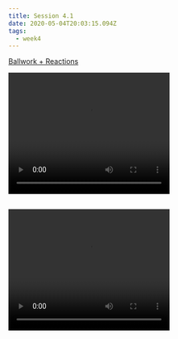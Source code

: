 ```yaml
---
title: Session 4.1
date: 2020-05-04T20:03:15.094Z
tags:
  - week4
---
```

[Ballwork + Reactions](https://res.cloudinary.com/jenko/image/upload/v1588600573/tns-lockdown-activities/week4/session1/Week_4_-_Ball-Work_Reactions_Practice_1_yosxzc.pdf)

<video width="320" height="240" controls>
  <source src="https://res.cloudinary.com/jenko/video/upload/v1588600586/tns-lockdown-activities/week4/session1/VIDEO-2020-05-04-12-56-53_2_n8waua.mp4#t=0.1" type="video/mp4" />
  Your browser does not support the video tag.
</video>

##

<video width="320" height="240" controls>
  <source src="https://res.cloudinary.com/jenko/video/upload/v1588600577/tns-lockdown-activities/week4/session1/VIDEO-2020-05-04-12-56-53_hdebid.mp4#t=0.1" type="video/mp4" />
  Your browser does not support the video tag.
</video>